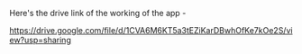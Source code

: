 Here's the drive link of the working of the app - 

https://drive.google.com/file/d/1CVA6M6KT5a3tEZiKarDBwhOfKe7kOe2S/view?usp=sharing
